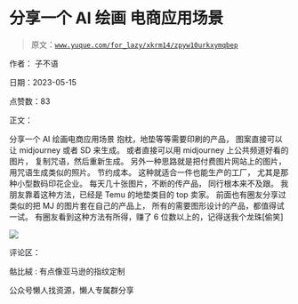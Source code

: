 # 分享一个 AI 绘画 电商应用场景

> 原文：[`www.yuque.com/for_lazy/xkrm14/zpyw10urkxymqbep`](https://www.yuque.com/for_lazy/xkrm14/zpyw10urkxymqbep)

作者： 子不语

日期：2023-05-15

点赞数：83

正文：

分享一个 AI 绘画电商应用场景 抱枕，地垫等等需要印刷的产品， 图案直接可以让 midjourney 或者 SD 来生成。 或者直接可以用 midjourney 上公共频道好看的图片， 复制咒语，然后重新生成。 另外一种思路就是把付费图片网站上的图片， 用咒语生成类似的照片。 节约成本。 这种就适合一件也能生产的工厂， 尤其是那种小型数码印花企业。 每天几十张图片，不断的传产品， 同行根本来不及跟。 我朋友靠着这种方法，已经是 Temu 的地垫类目的 top 卖家。 前面也有圈友分享过类似的把 MJ 的图片套在自己的产品上， 所有的需要图形设计的产品，都值得试一试。 有圈友看到这种方法有所得，赚了 6 位数以上的，记得送我个龙珠[偷笑]

![](img/8bff2b824f40cdb3726a37b0cf070a16.png)  

评论区：

骷比絨 : 有点像亚马逊的指纹定制

公众号懒人找资源，懒人专属群分享

